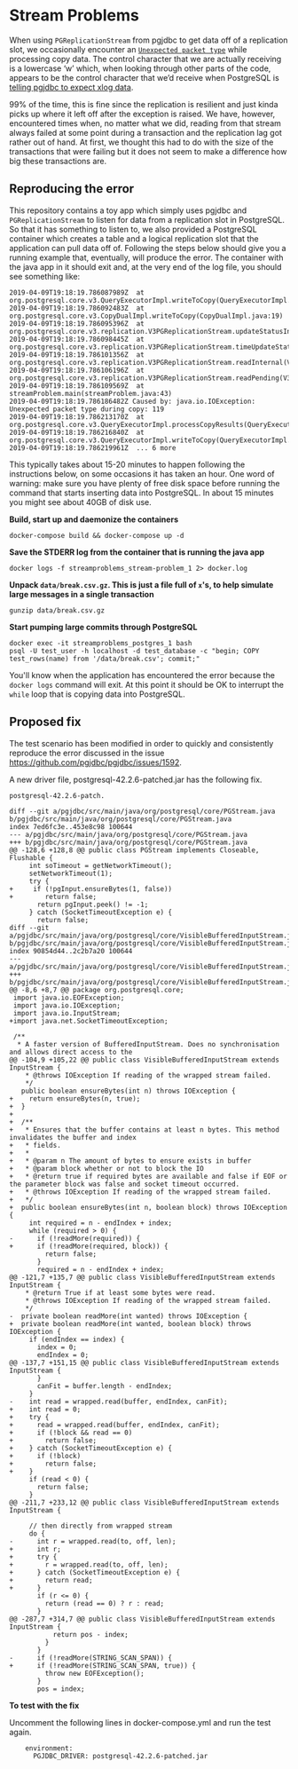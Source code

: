 # Stream Problems

When using `PGReplicationStream` from pgjdbc to get data off of a replication slot, we occasionally encounter an [`Unexpected packet type`](https://github.com/pgjdbc/pgjdbc/blob/REL42.2.5/pgjdbc/src/main/java/org/postgresql/core/v3/QueryExecutorImpl.java#L1236) while processing copy data. The control character that we are actually receiving is a lowercase ‘w’ which, when looking through other parts of the code, appears to be the control character that we’d receive when PostgreSQL is [telling pgjdbc to expect xlog data](https://github.com/pgjdbc/pgjdbc/blob/REL42.2.5/pgjdbc/src/main/java/org/postgresql/core/v3/replication/V3PGReplicationStream.java#L139).

99% of the time, this is fine since the replication is resilient and just kinda picks up where it left off after the exception is raised. We have, however, encountered times when, no matter what we did, reading from that stream always failed at some point during a transaction and the replication lag got rather out of hand. At first, we thought this had to do with the size of the transactions that were failing but it does not seem to make a difference how big these transactions are.

## Reproducing the error

This repository contains a toy app which simply uses pgjdbc and `PGReplicationStream` to listen for data from a replication slot in PostgreSQL. So that it has something to listen to, we also provided a PostgreSQL container which creates a table and a logical replication slot that the application can pull data off of. Following the steps below should give you a running example that, eventually, will produce the error. The container with the java app in it should exit and, at the very end of the log file, you should see something like:

```
2019-04-09T19:18:19.786087989Z  at org.postgresql.core.v3.QueryExecutorImpl.writeToCopy(QueryExecutorImpl.java:1000)
2019-04-09T19:18:19.786092483Z  at org.postgresql.core.v3.CopyDualImpl.writeToCopy(CopyDualImpl.java:19)
2019-04-09T19:18:19.786095396Z  at org.postgresql.core.v3.replication.V3PGReplicationStream.updateStatusInternal(V3PGReplicationStream.java:189)
2019-04-09T19:18:19.786098445Z  at org.postgresql.core.v3.replication.V3PGReplicationStream.timeUpdateStatus(V3PGReplicationStream.java:181)
2019-04-09T19:18:19.786101356Z  at org.postgresql.core.v3.replication.V3PGReplicationStream.readInternal(V3PGReplicationStream.java:121)
2019-04-09T19:18:19.786106196Z  at org.postgresql.core.v3.replication.V3PGReplicationStream.readPending(V3PGReplicationStream.java:78)
2019-04-09T19:18:19.786109569Z  at streamProblem.main(streamProblem.java:43)
2019-04-09T19:18:19.786186482Z Caused by: java.io.IOException: Unexpected packet type during copy: 119
2019-04-09T19:18:19.786213170Z  at org.postgresql.core.v3.QueryExecutorImpl.processCopyResults(QueryExecutorImpl.java:1236)
2019-04-09T19:18:19.786216840Z  at org.postgresql.core.v3.QueryExecutorImpl.writeToCopy(QueryExecutorImpl.java:998)
2019-04-09T19:18:19.786219961Z  ... 6 more
```

This typically takes about 15-20 minutes to happen following the instructions below, on some occasions it has taken an hour. One word of warning: make sure you have plenty of free disk space before running the command that starts inserting data into PostgreSQL. In about 15 minutes you might see about 40GB of disk use.

**Build, start up and daemonize the containers**

```
docker-compose build && docker-compose up -d
```

**Save the STDERR log from the container that is running the java app**

```
docker logs -f streamproblems_stream-problem_1 2> docker.log
```

**Unpack `data/break.csv.gz`. This is just a file full of `x`'s, to help simulate large messages in a single transaction**

```
gunzip data/break.csv.gz
```

**Start pumping large commits through PostgreSQL**

```
docker exec -it streamproblems_postgres_1 bash
psql -U test_user -h localhost -d test_database -c "begin; COPY test_rows(name) from '/data/break.csv'; commit;"
```

You'll know when the application has encountered the error because the `docker logs` command will exit. At this point it should be OK to interrupt the `while` loop that is copying data into PostgreSQL.

## Proposed fix

The test scenario has been modified in order to quickly and consistently reproduce the error discussed in the issue https://github.com/pgjdbc/pgjdbc/issues/1592.

A new driver file, postgresql-42.2.6-patched.jar has the following fix.
 
```
postgresql-42.2.6-patch.

diff --git a/pgjdbc/src/main/java/org/postgresql/core/PGStream.java b/pgjdbc/src/main/java/org/postgresql/core/PGStream.java
index 7ed6fc3e..453e8c98 100644
--- a/pgjdbc/src/main/java/org/postgresql/core/PGStream.java
+++ b/pgjdbc/src/main/java/org/postgresql/core/PGStream.java
@@ -128,6 +128,8 @@ public class PGStream implements Closeable, Flushable {
     int soTimeout = getNetworkTimeout();
     setNetworkTimeout(1);
     try {
+     if (!pgInput.ensureBytes(1, false))
+        return false;
       return pgInput.peek() != -1;
     } catch (SocketTimeoutException e) {
       return false;
diff --git a/pgjdbc/src/main/java/org/postgresql/core/VisibleBufferedInputStream.java b/pgjdbc/src/main/java/org/postgresql/core/VisibleBufferedInputStream.java
index 90854d44..2c2b7a20 100644
--- a/pgjdbc/src/main/java/org/postgresql/core/VisibleBufferedInputStream.java
+++ b/pgjdbc/src/main/java/org/postgresql/core/VisibleBufferedInputStream.java
@@ -8,6 +8,7 @@ package org.postgresql.core;
 import java.io.EOFException;
 import java.io.IOException;
 import java.io.InputStream;
+import java.net.SocketTimeoutException;
 
 /**
  * A faster version of BufferedInputStream. Does no synchronisation and allows direct access to the
@@ -104,9 +105,22 @@ public class VisibleBufferedInputStream extends InputStream {
    * @throws IOException If reading of the wrapped stream failed.
    */
   public boolean ensureBytes(int n) throws IOException {
+    return ensureBytes(n, true);
+  }
+
+  /**
+   * Ensures that the buffer contains at least n bytes. This method invalidates the buffer and index
+   * fields.
+   *
+   * @param n The amount of bytes to ensure exists in buffer
+   * @param block whether or not to block the IO
+   * @return true if required bytes are available and false if EOF or the parameter block was false and socket timeout occurred.
+   * @throws IOException If reading of the wrapped stream failed.
+   */
+  public boolean ensureBytes(int n, boolean block) throws IOException {
     int required = n - endIndex + index;
     while (required > 0) {
-      if (!readMore(required)) {
+      if (!readMore(required, block)) {
         return false;
       }
       required = n - endIndex + index;
@@ -121,7 +135,7 @@ public class VisibleBufferedInputStream extends InputStream {
    * @return True if at least some bytes were read.
    * @throws IOException If reading of the wrapped stream failed.
    */
-  private boolean readMore(int wanted) throws IOException {
+  private boolean readMore(int wanted, boolean block) throws IOException {
     if (endIndex == index) {
       index = 0;
       endIndex = 0;
@@ -137,7 +151,15 @@ public class VisibleBufferedInputStream extends InputStream {
       }
       canFit = buffer.length - endIndex;
     }
-    int read = wrapped.read(buffer, endIndex, canFit);
+    int read = 0;
+    try {
+      read = wrapped.read(buffer, endIndex, canFit);
+      if (!block && read == 0)
+        return false;
+    } catch (SocketTimeoutException e) {
+      if (!block)
+        return false;
+    }
     if (read < 0) {
       return false;
     }
@@ -211,7 +233,12 @@ public class VisibleBufferedInputStream extends InputStream {
 
     // then directly from wrapped stream
     do {
-      int r = wrapped.read(to, off, len);
+      int r;
+      try {
+        r = wrapped.read(to, off, len);
+      } catch (SocketTimeoutException e) {
+        return read;
+      }
       if (r <= 0) {
         return (read == 0) ? r : read;
       }
@@ -287,7 +314,7 @@ public class VisibleBufferedInputStream extends InputStream {
           return pos - index;
         }
       }
-      if (!readMore(STRING_SCAN_SPAN)) {
+      if (!readMore(STRING_SCAN_SPAN, true)) {
         throw new EOFException();
       }
       pos = index;
```

**To test with the fix**

Uncomment the following lines in docker-compose.yml and run the test again.

```
    environment:
      PGJDBC_DRIVER: postgresql-42.2.6-patched.jar 
```
